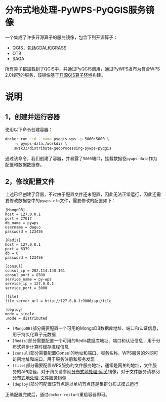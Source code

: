 # 分布式地处理-PyWPS-PyQGIS服务镜像

一个集成了许多开源算子的服务镜像，包含下列开源算子：

- QGIS，包括GDAL和GRASS
- OTB
- SAGA

所有算子都加载到了QGIS中，并通过PyQGIS调用，通过PyWPS发布为符合WPS 2.0规范的服务，该镜像基于[开源GIS算子环境](https://hub.docker.com/r/swsk33/op-gis-environment)构建。

# 说明

## 1，创建并运行容器

使用以下命令创建容器：

```bash
docker run -id --name pyqgis-wps -p 5000:5000 \
	-v pywps-data:/workdir \
	swsk33/distribute-geoprocessing-pywps-pyqgis
```

通过该命令，我们创建了容器，并暴露了`5000`端口，挂载数据卷`pywps-data`作为配置和数据数据卷。

## 2，修改配置文件

上述已经创建了容器，不过由于配置文件还未配置，因此无法正常运行，因此还需要修改数据卷中的`pywps.cfg`文件，需要修改的配置如下：

```properties
[MongoDB]
host = 127.0.0.1
port = 27017
db_name = pywps
username = daguo
password = 123456

[Redis]
host = 127.0.0.1
port = 6379
db = 0
password = 123456

[consul]
consul_ip = 202.114.148.161
consul_port = 8500
service_name = py-wps
service_ip = 127.0.0.1
service_port = 5000

[file]
file_server_url = http://127.0.0.1:9000/api/file

[deploy]
mode = single
;mode = distributed
```

- `[MongoDB]`部分需要配置一个可用的MongoDB数据库地址、端口和认证信息，用于持久化算子元数据
- `[Redis]`部分需要配置一个可用的Redis数据库地址、端口和认证信息，用于分布式异步计算时缓存进程信息
- `[consul]`部分需要配置Consul的地址和端口、服务名称、WPS服务的外网可访问地址和端口，用于服务注册和服务发现
- `[file]`部分需要配置WPS服务的文件服务地址，通常是网关的地址，文件服务的API路径，对于网关请参阅[分布式地处理-网关](https://hub.docker.com/r/swsk33/distribute-geoprocessing-gateway)镜像，对于文件服务请参阅[分布式地处理-文件服务](https://hub.docker.com/r/swsk33/distribute-geoprocessing-file)镜像
- `[deploy]`部分可配置该节点是以单机节点还是集群分布式模式运行

正确配置完成后，通过`docker restart`重启容器即可。